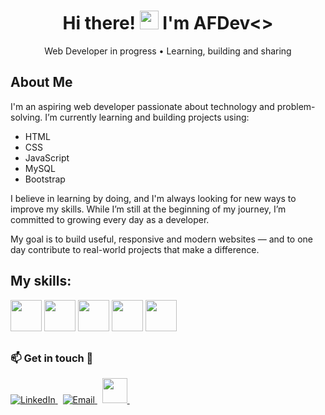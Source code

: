 <h1 align="center">
  Hi there! <img src="https://media.giphy.com/media/hvRJCLFzcasrR4ia7z/giphy.gif" width="30"/> I'm AFDev<>
</h1>
<p align="center">Web Developer in progress • Learning, building and sharing</p>

## About Me

I'm an aspiring web developer passionate about technology and problem-solving. I’m currently learning and building projects using:

- HTML
- CSS
- JavaScript
- MySQL
- Bootstrap

I believe in learning by doing, and I'm always looking for new ways to improve my skills. While I’m still at the beginning of my journey, I’m committed to growing every day as a developer.

My goal is to build useful, responsive and modern websites — and to one day contribute to real-world projects that make a difference.
##

## My skills:
<img src="https://cdn.jsdelivr.net/gh/devicons/devicon/icons/html5/html5-original.svg" width="50" height="50"/> <img src="https://cdn.jsdelivr.net/gh/devicons/devicon/icons/css3/css3-original.svg" width="50" height="50"/>
<img src="https://cdn.jsdelivr.net/gh/devicons/devicon/icons/javascript/javascript-original.svg" width="50" height="50"/>
<img src="https://cdn.jsdelivr.net/gh/devicons/devicon/icons/mysql/mysql-original.svg" width="50" height="50"/>
<img src="https://cdn.jsdelivr.net/gh/devicons/devicon/icons/bootstrap/bootstrap-original.svg" width="50" height="50"/>
##
### 📫 Get in touch 🤝

<p align="left">
  <a href="https://www.linkedin.com/in/afonso-fernando-b72847339?lipi=urn%3Ali%3Apage%3Ad_flagship3_profile_view_base_contact_details%3B1LKBgFSgQYuiOaWvEizVcg%3D%3D" target="_blank">
    <img src="https://img.shields.io/badge/LinkedIn-%230077B5.svg?style=for-the-badge&logo=linkedin&logoColor=white" alt="LinkedIn"/>
  </a>&nbsp;
  <a href="mailto:afonsofernando2356@gmail.com" target="_blank">
    <img src="https://img.shields.io/badge/Email-%23D14836.svg?style=for-the-badge&logo=gmail&logoColor=white" alt="Email"/>
  </a>&nbsp;
  <a href="https://wa.me/244934404715" target="_blank">
    <img src="https://upload.wikimedia.org/wikipedia/commons/6/6b/WhatsApp.svg" width="40" height="40" />
</a>&nbsp;
</p>








